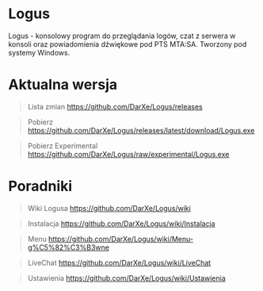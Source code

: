 # Logus
Logus - konsolowy program do przeglądania logów, czat z serwera w konsoli oraz powiadomienia dźwiękowe pod PTS MTA:SA. Tworzony pod systemy Windows.
# Aktualna wersja
> Lista zmian https://github.com/DarXe/Logus/releases

> Pobierz https://github.com/DarXe/Logus/releases/latest/download/Logus.exe

> Pobierz Experimental https://github.com/DarXe/Logus/raw/experimental/Logus.exe

# Poradniki
> Wiki Logusa https://github.com/DarXe/Logus/wiki

> Instalacja https://github.com/DarXe/Logus/wiki/Instalacja

> Menu https://github.com/DarXe/Logus/wiki/Menu-g%C5%82%C3%B3wne

> LiveChat https://github.com/DarXe/Logus/wiki/LiveChat

> Ustawienia https://github.com/DarXe/Logus/wiki/Ustawienia
